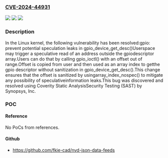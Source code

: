 ### [CVE-2024-44931](https://cve.mitre.org/cgi-bin/cvename.cgi?name=CVE-2024-44931)
![](https://img.shields.io/static/v1?label=Product&message=Linux&color=blue)
![](https://img.shields.io/static/v1?label=Version&message=1da177e4c3f4%3C%209d682e89c44b%20&color=brighgreen)
![](https://img.shields.io/static/v1?label=Vulnerability&message=n%2Fa&color=brighgreen)

### Description

In the Linux kernel, the following vulnerability has been resolved:gpio: prevent potential speculation leaks in gpio_device_get_desc()Userspace may trigger a speculative read of an address outside the gpiodescriptor array.Users can do that by calling gpio_ioctl() with an offset out of range.Offset is copied from user and then used as an array index to getthe gpio descriptor without sanitization in gpio_device_get_desc().This change ensures that the offset is sanitized by usingarray_index_nospec() to mitigate any possibility of speculativeinformation leaks.This bug was discovered and resolved using Coverity Static AnalysisSecurity Testing (SAST) by Synopsys, Inc.

### POC

#### Reference
No PoCs from references.

#### Github
- https://github.com/fkie-cad/nvd-json-data-feeds

